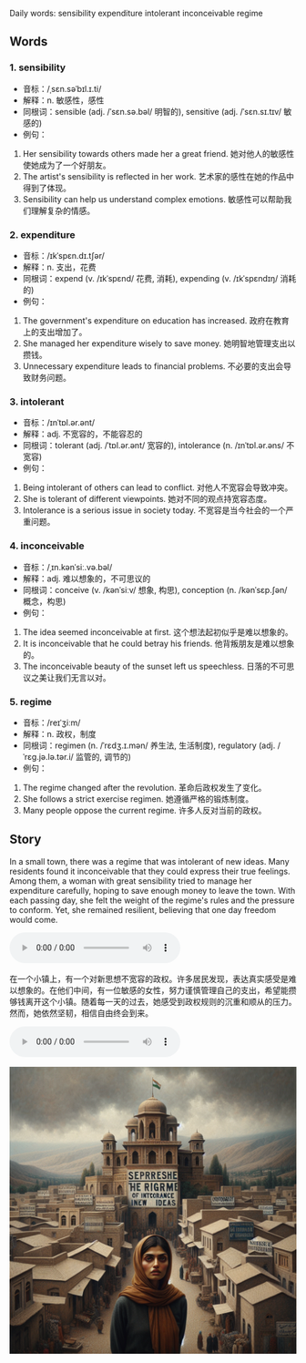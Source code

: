 Daily words: sensibility expenditure intolerant inconceivable regime

## Words
### 1. sensibility
- 音标：/ˌsɛn.səˈbɪl.ɪ.ti/ <span style="cursor: pointer;" onclick="document.getElementById('audio-player-1').play()"><i class="fas fa-volume-up"></i></span>
<audio id="audio-player-1" src="audios/words/sensibility.mp3" style="display:none;"></audio>
- 解释：n. 敏感性，感性
- 同根词：sensible (adj. /ˈsɛn.sə.bəl/ 明智的), sensitive (adj. /ˈsɛn.sɪ.tɪv/ 敏感的)
- 例句：
1. Her sensibility towards others made her a great friend. 
她对他人的敏感性使她成为了一个好朋友。
2. The artist's sensibility is reflected in her work. 
艺术家的感性在她的作品中得到了体现。
3. Sensibility can help us understand complex emotions. 
敏感性可以帮助我们理解复杂的情感。

### 2. expenditure
- 音标：/ɪkˈspɛn.dɪ.tʃər/ <span style="cursor: pointer;" onclick="document.getElementById('audio-player-2').play()"><i class="fas fa-volume-up"></i></span>
<audio id="audio-player-2" src="audios/words/expenditure.mp3" style="display:none;"></audio>
- 解释：n. 支出，花费
- 同根词：expend (v. /ɪkˈspɛnd/ 花费, 消耗), expending (v. /ɪkˈspɛndɪŋ/ 消耗的)
- 例句：
1. The government's expenditure on education has increased. 
政府在教育上的支出增加了。
2. She managed her expenditure wisely to save money. 
她明智地管理支出以攒钱。
3. Unnecessary expenditure leads to financial problems. 
不必要的支出会导致财务问题。

### 3. intolerant
- 音标：/ɪnˈtɒl.ər.ənt/ <span style="cursor: pointer;" onclick="document.getElementById('audio-player-3').play()"><i class="fas fa-volume-up"></i></span>
<audio id="audio-player-3" src="audios/words/intolerant.mp3" style="display:none;"></audio>
- 解释：adj. 不宽容的，不能容忍的
- 同根词：tolerant (adj. /ˈtɒl.ər.ənt/ 宽容的), intolerance (n. /ɪnˈtɒl.ər.əns/ 不宽容)
- 例句：
1. Being intolerant of others can lead to conflict. 
对他人不宽容会导致冲突。
2. She is tolerant of different viewpoints. 
她对不同的观点持宽容态度。
3. Intolerance is a serious issue in society today. 
不宽容是当今社会的一个严重问题。

### 4. inconceivable
- 音标：/ˌɪn.kənˈsiː.və.bəl/ <span style="cursor: pointer;" onclick="document.getElementById('audio-player-4').play()"><i class="fas fa-volume-up"></i></span>
<audio id="audio-player-4" src="audios/words/inconceivable.mp3" style="display:none;"></audio>
- 解释：adj. 难以想象的，不可思议的
- 同根词：conceive (v. /kənˈsiːv/ 想象, 构思), conception (n. /kənˈsɛp.ʃən/ 概念，构思)
- 例句：
1. The idea seemed inconceivable at first. 
这个想法起初似乎是难以想象的。
2. It is inconceivable that he could betray his friends. 
他背叛朋友是难以想象的。
3. The inconceivable beauty of the sunset left us speechless. 
日落的不可思议之美让我们无言以对。

### 5. regime
- 音标：/reɪˈʒiːm/ <span style="cursor: pointer;" onclick="document.getElementById('audio-player-5').play()"><i class="fas fa-volume-up"></i></span>
<audio id="audio-player-5" src="audios/words/regime.mp3" style="display:none;"></audio>
- 解释：n. 政权，制度
- 同根词：regimen (n. /ˈrɛdʒ.ɪ.mən/ 养生法, 生活制度), regulatory (adj. /ˈrɛɡ.jə.lə.tər.i/ 监管的, 调节的)
- 例句：
1. The regime changed after the revolution. 
革命后政权发生了变化。
2. She follows a strict exercise regimen. 
她遵循严格的锻炼制度。
3. Many people oppose the current regime. 
许多人反对当前的政权。

## Story
In a small town, there was a regime that was intolerant of new ideas. Many residents found it inconceivable that they could express their true feelings. Among them, a woman with great sensibility tried to manage her expenditure carefully, hoping to save enough money to leave the town. With each passing day, she felt the weight of the regime's rules and the pressure to conform. Yet, she remained resilient, believing that one day freedom would come.

<audio controls>
  <source src="https://files.dwong.top/2024-10-10-english.mp3" type="audio/mpeg">
  你的浏览器不支持音频元素。
</audio>
  

在一个小镇上，有一个对新思想不宽容的政权。许多居民发现，表达真实感受是难以想象的。在他们中间，有一位敏感的女性，努力谨慎管理自己的支出，希望能攒够钱离开这个小镇。随着每一天的过去，她感受到政权规则的沉重和顺从的压力。然而，她依然坚韧，相信自由终会到来。

<audio controls>
  <source src="https://files.dwong.top/2024-10-10-chinese.mp3" type="audio/mpeg">
  你的浏览器不支持音频元素。
</audio>
  

![story](./images/2024-10-10.png)

